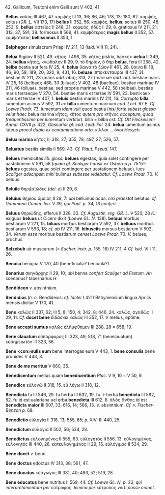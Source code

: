 42. Gallicum, Teutoni enim Galli sunt V 402, 41.

**Bellus** καλός III 467, 47. κομψός III 13, 36; 86, 46; 178, 13; 180,
62. κομψός, scitus (*GR. L.* VII 173, 17) **bellus** II 352, 56. κομψός,
**bellus**, scitus III 250, 48; 253, 9. **bellus** ἀστεῖος II 248, 31.
κομψός, ἡδύς II 29, 8. gratiosus IV 211, 21; 313, 37; 591, 39. formosus
II 569, 41. κομψότερος **magis bellus** II 352, 57. κομψότατος
**bellissimus** II 353, 1.

**Belphegor** simulacrum Priapi IV 211, 13 (*Isid.* VIII 11, 24).

**Belua** θηρίον II 521, 49. κῆτος II 496, 35. κῆτος pistrix, hae\<c\>
**uelua** II 349, 24. **bellua** κῆτος, κνώδαλον II 29, 9. τὸ θηρίον, ὁ
θήρ **belua**, fera III 258, 42. **belba** bestia aut fera IV 25, 4.
**belua** ὕαινα τὸ ζῶον II 461, 28. ὕαινα III 18, 46; 90, 59; 189, 20;
320, 9; 431, 16. **beluae** ἱπποκένταυροι III 437, 31. bestiae IV 211,
23 (maris *add. abd*); 313, 27 (marinae *add. ac*). bestiae maris IV
25, 18 (belbae); 488, 33 (biluae); V 402, 48 (baelbae). bestiae marinae
IV 211, 46 (biluae). bestiae, sed proprie marinae V 442, 58 (belbae).
bestiae maris terraeque V 270, 54. bestiae maris et terrae IV 591, 23.
besti\<ae\> maris et terrae IV 407, 1. **beluis** bestiis marinis IV
211, 16. *Corrupta* **billa** iumentum asinus V 592, 31 *ex* **billa**
iumentum marinum *cod. Leid.* 67 *E. Cf. Loewe Prodr.* 73. iumentum
*idem vult quod* bestia (*nisi forte subest glossa velut haec* belua
marina κῆτος, κῆτος *autem pro* κτῆνος *acceptum, quod frequentissime
per* iumentum *vertitur*). billa = bilba *est. Cf. Ott Fleckeiseni
Annal.* CXVII *p.* 422. *Obscurior gl. cod. Leid. Fol.* 24: **belua**
iumentum asinus luteus *procul dubio ex contaminatione orta.* κίλλαι ...
ὄνοι *Hesych.*

**Belua marina** κῆτος III 318, 27; 355, 78; 497, 27; 526, 57.

**Beluatus** bestiis similis II 569, 43. *Cf. Plaut. Pseud.* 147.

**Belues** mendicitas *lib. gloss.* **belues** egestas, quia solet
contingere per uastationem V 591, 58 (*quam gl. Scaliger hausit ex
Osberno p.* 75^b^: **belues** egestas, quae solet contingere per
uastationem beluae). lues *Scaliger adscripsit*: *mihi* bulimus *subesse
videbatur. Cf. Loewe Prodr.* 70. *V.* beluus.

**Beluile** θηρι[σ]ῶδες (*del. e*) II 29, 6.

**Beluius** θηρίου ὅμοιος II 29, 7: *ubi* belluinus *acde: nisi
praestat* belutus: *cf. Dammann Comm. Ien.* V *39, qui Paul. p. 34, 13
confert.*

**Beluus** θηριώδης, efferus II 328, 33. *Cf. Augustin. reg. GR. L.* V
520, 28 *K.:* exiguus **beluus** ut Cicero dixit (*Loewe GL. N.* 138).
**beluus** morbus bestiarum V 271, 15. **biluus** morbus bestiarum V
592, 37. **belluus** moribus bestiarum V 593, 18; *cf. ab* IV 211, 16.
**bibusciis** morsus bestiarum V 592, 34. *Verum esse* moribus bestiarum
*censet Loewe Prodr.* 70. *V.* belues, bruchus.

**Belzebub** uir muscarum (= *Eucher. instr. p.* 155, 16) IV 211, 4 *Cf.
Isid.* VIII 11, 26.

**Benaiia** benigna V 170, 40 (beneficialia? beniuola?).

**Benarius** σκηνάρχης II 29, 10; *ubi* benna *confert Scaliger ad
Festum. An* scenarius? tabernarius *H*

**Bendideon** *v.* absinthium.

**Bendidios** (*h. e.* Bendideios: *cf. Ideler* I 421) Bithyniensium
lingua Aprilis mensis dicitur V 170, 41.

**Bene** καλῶς II 337, 62; III 5, 8; 150, 4; 342, 8; 440, 24. καλῶς,
ἀγαθῶς II 29, 11. *Cf.* **docet bene** διδάσκει καλῶς III 352, 17. V
melius, optime.

**Bene accepti sumus** καλῶς ἐλήμφθημεν III 288, 28 = 658, 19.

**Bene clauatum** εὐπόρφυρος III 323, 49; 518, 71 (benelauatum).
εὐσημειωτόν III 323, 56.

**Bene \<con\>sulis eum** bene interrogas eum V 443, 1. **bene
consulis** bene prouides V 443, 3.

**Bene de me meritus** V 660, 35.

**Benedicentum** melius quam **benedicentium** *Plac.* V 9, 10 = V 50,
9.

**Benedico** εὐλογῶ II 318, 15. εὖ λέγω II 318, 12.

**Benedicta** fu III 546, 29. fu herba III 632, 19. fu ·i· herba
**benedicta** III 582, 52. fu id est ualeriana uel erba **benedicta**
III 612, 8. ἁλὸς ἄνθος id est **benedicta maior** III 607, 33; 616, 14;
586, 13. *V.* absinthium. *Cf. v. Fischer-Benzon p.* 68.

**Benedictio** εὐλογία II 318, 13; 555, 65; *p.* XIV; III 440, 25.

**Benedictum** εὐλογία II 502, 56; 534, 28.

**Benedictus** εὐλογημένος II 555, 63. εὐλογητός II 556, 13.
εὐλογημένος, εὐλογητός III 440, 26. κατευλογημένος II 29, 16. εὐλόγιμος
II 534, 29.

**Bene docet** *v.* bene.

**Bene doctus** edoctus IV 313, 38; 591, 47.

**Bene ducatus** εὐάγωγος III 331, 40; 493, 52; 519, 28.

**Bene educatus** bene nutritus II 569, 44. *Cf. Loewe GL. N. p.* 23,
*qui interpretamentum per* εὔτροφος, *lemma per* εὔτροπος *verti posse
monet.*
